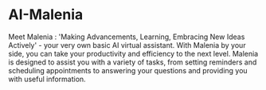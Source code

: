 # AI-Malenia
Meet Malenia : 'Making Advancements, Learning, Embracing New Ideas Actively' - your very own basic AI virtual assistant. With Malenia by your side, you can take your productivity and efficiency to the next level.  Malenia is designed to assist you with a variety of tasks, from setting reminders and scheduling appointments to answering your questions and providing you with useful information.
